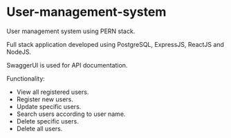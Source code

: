 # User-management-system
User management system using PERN stack.

Full stack application developed using PostgreSQL, ExpressJS, ReactJS and NodeJS.   
  
SwaggerUI is used for API documentation.  
  
Functionality:
-   View all registered users.
-   Register new users.
-   Update specific users.
-   Search users according to user name.
-   Delete specific users.
-   Delete all users.
